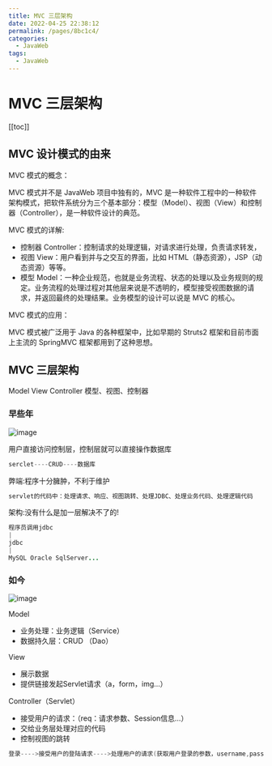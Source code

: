 ```yaml
---
title: MVC 三层架构
date: 2022-04-25 22:38:12
permalink: /pages/8bc1c4/
categories:
  - JavaWeb
tags:
  - JavaWeb
---
```

# MVC 三层架构

[[toc]]

## MVC 设计模式的由来

MVC 模式的概念：

MVC 模式并不是 JavaWeb 项目中独有的，MVC 是一种软件工程中的一种软件架构模式，把软件系统分为三个基本部分：模型（Model）、视图（View）和控制器（Controller），是一种软件设计的典范。

MVC 模式的详解:

- 控制器 Controller：控制请求的处理逻辑，对请求进行处理，负责请求转发，
- 视图 View：用户看到并与之交互的界面，比如 HTML（静态资源），JSP（动态资源）等等。
- 模型 Model：一种企业规范，也就是业务流程、状态的处理以及业务规则的规定。业务流程的处理过程对其他层来说是不透明的，模型接受视图数据的请求，并返回最终的处理结果。业务模型的设计可以说是 MVC 的核心。

MVC 模式的应用：

MVC 模式被广泛用于 Java 的各种框架中，比如早期的 Struts2 框架和目前市面上主流的 SpringMVC 框架都用到了这种思想。

## MVC 三层架构

Model View Controller 模型、视图、控制器

### 早些年

![image](https://fastly.jsdelivr.net/gh/xustudyxu/image-hosting@master/20220423/image.5danx0e3lhw0.webp)

用户直接访问控制层，控制层就可以直接操作数据库

```java
serclet----CRUD----数据库
```

弊端:程序十分臃肿，不利于维护 

```java
servlet的代码中：处理请求、响应、视图跳转、处理JDBC、处理业务代码、处理逻辑代码
```

架构:没有什么是加一层解决不了的!

```java
程序员调用jdbc
|
jdbc
|
MySQL Oracle SqlServer...
```

### 如今

![image](https://fastly.jsdelivr.net/gh/xustudyxu/image-hosting@master/20220423/image.4itz02rhe2g0.webp)

Model

- 业务处理：业务逻辑（Service）
- 数据持久层：CRUD （Dao）

View

- 展示数据
- 提供链接发起Servlet请求（a，form，img…）

Controller（Servlet）

- 接受用户的请求：（req：请求参数、Session信息…）
- 交给业务层处理对应的代码
- 控制视图的跳转

```java
登录---->接受用户的登陆请求---->处理用户的请求(获取用户登录的参数，username,password)---->交给业务层处理登陆业务(判断用户名密码是否正确:事务)---->Dao层查询用户名和密码是否正确---->数据库
```

